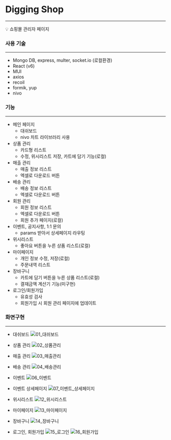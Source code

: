 # Digging Shop
---

<aside>
💡 쇼핑몰 관리자 페이지

</aside>

### 사용 기술
---

- Mongo DB, express, multer, socket.io (로컬환경)
- React (v6)
- MUI
- axios
- recoil
- formik, yup
- nivo

### 기능
---

- 메인 페이지
    - 대쉬보드
    - nivo 차트 라이브러리 사용
- 상품 관리
    - 카드형 리스트
    - 수정, 위시리스트 저장, 카트에 담기 기능(로컬)
- 매출 관리
    - 매출 정보 리스트
    - 엑셀로 다운로드 버튼
- 배송 관리
    - 배송 정보 리스트
    - 엑셀로 다운로드 버튼
- 회원 관리
    - 회원 정보 리스트
    - 엑셀로 다운로드 버튼
    - 회원 추가 페이지(로컬)
- 이벤트, 공지사항, 1:1 문의
    - params 받아서 상세페이지 라우팅
- 위시리스트
    - 좋아요 버튼을 누른 상품 리스트(로컬)
- 마이페이지
    - 개인 정보 수정, 저장(로컬)
    - 주문내역 리스트
- 장바구니
    - 카트에 담기 버튼을 누른 상품 리스트(로컬)
    - 결재금액 계산기 기능(미구현)
- 로그인/회원가입
    - 유효성 검사
    - 회원가입 시 회원 관리 페이지에 업데이트
    

### 화면구현
---

- 대쉬보드
![01_대쉬보드](https://user-images.githubusercontent.com/83620662/170203023-1544cdfc-5b2b-4c9a-adb0-c299b3e875c3.png)

- 상품 관리
![02_상품관리](https://user-images.githubusercontent.com/83620662/170203038-4c525757-df54-407a-ae4b-8462b226cb68.png)


- 매출 관리
![03_매출관리](https://user-images.githubusercontent.com/83620662/170203069-0a059e00-89af-4187-9c1a-ff6e953089e9.png)


- 배송 관리
![04_배송관리](https://user-images.githubusercontent.com/83620662/170203087-1e261bf9-48c5-4e70-b290-b807fe954a32.png)


- 이벤트
![06_이벤트](https://user-images.githubusercontent.com/83620662/170203159-d9e00687-dbaf-467f-b0f1-2b48d1a7a4d7.png)


- 이벤트 상세페이지
![07_이벤트_상세페이지](https://user-images.githubusercontent.com/83620662/170203198-bbfb522f-e926-4e69-8e8d-60a03c16229b.png)

- 위시리스트
![12_위시리스트](https://user-images.githubusercontent.com/83620662/170203829-c9b0e265-efe3-4e73-9df4-e06128cab57a.png)

- 마이페이지
![13_마이페이지](https://user-images.githubusercontent.com/83620662/170203854-50f1af9f-22ab-41ea-9708-a5ff2b5968f9.png)

- 장바구니
![14_장바구니](https://user-images.githubusercontent.com/83620662/170203881-fbbbc05d-45b9-4bf8-b241-12ae43e5faf7.png)

- 로그인, 회원가입
![15_로그인](https://user-images.githubusercontent.com/83620662/170203924-93adc590-9ea0-45ba-82cb-cdf613c07f2b.png)
![16_회원가입](https://user-images.githubusercontent.com/83620662/170203930-b12a1177-11d9-4dcc-9302-54d4a7c36255.png)






